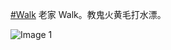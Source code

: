 [#Walk](https://e5n.cc/tags/Walk) 老家 Walk。教鬼火黄毛打水漂。

![Image 1](https://files.e5n.cc/media_attachments/files/113/838/467/194/498/765/original/0f58e5487e80db1e.jpg)